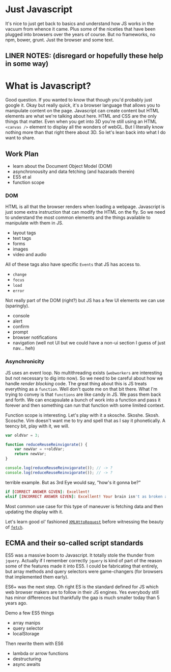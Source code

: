 # Just Javascript
It's nice to just get back to basics and understand how JS works in the vacuum from whence it came. Plus some of the niceties that have been plugged into browsers over the years of course. But no frameworks, no npm, bower, grunt. Just the browser and some text.

## LINER NOTES: (disregard or hopefully these help in some way)

#   What is Javascript?
Good question. If you wanted to know that though you'd probably just google it. Okay but really quick, it's a browser language that allows you to manipulate content on the page. Javascript can create content but HTML elements are what we're talking about here. HTML and CSS are the only things that matter. Even when you get into 3D you're still using an HTML `<canvas />` element to display all the wonders of webGL. But I literally know nothing more than that right there about 3D. So let's lean back into what I do want to share.

## Work Plan
* learn about the Document Object Model (DOM)
* asynchronousity and data fetching (and hazarads therein)
* ES5 et al
* function scope

### DOM
HTML is all that the browser renders when loading a webpage. Javascript is just some extra instruction that can modify the HTML on the fly. So we need to understand the most common elements and the things available to manipulate with them in JS.

* layout tags
* text tags
* forms
* images
* video and audio

All of these tags also have specific `Events` that JS has access to.

* `change`
* `focus`
* `load`
* `error`

Not really part of the DOM (right?) but JS has a few UI elements we can use (sparingly).

* console
* alert
* confirm
* prompt
* browser notifications
* navigation (well not UI but we could have a non-ui section I guess of just nav... heh)

### Asynchronicity
JS uses an event loop. No multithreading exists (`webworkers` are interesting but not necessary to dig into now). So we need to be careful about how we handle _render blocking_ code. The great thing about this is JS treats everything as a `function`. Well don't quote me on that bit there. What I'm trying to convey is that `functions` are like candy in JS. We pass them back and forth. We can encapsulate a bunch of work into a function and pass it forever and then something can run that function with some limited context.

Function scope is interesting. Let's play with it a skosche. Skoshe. Skosh. Scosche. Vim doesn't want me to try and spell that as I say it phonetically. A teency bit, play with it, we will.

```javascript
var oldVar = 3;

function reduceReuseReinvigorate() {
    var newVar = ++oldVar;
    return newVar;
}

console.log(reduceReuseReinvigorate()); // -> ?
console.log(reduceReuseReinvigorate()); // -> ?
```

terrible example. But as 3rd Eye would say, "how's it gonna be?"

```ruby
if [CORRECT ANSWER GIVEN]: Excellent!
elsif [INCORRECT ANSWER GIVEN]: Excellent! Your brain isn't as broken as JS function scope!
```

Most common use case for this type of maneuver is fetching data and then updating the display with it.

Let's learn good ol' fashioned [`XMLHttpRequest`](https://developer.mozilla.org/en-US/docs/Web/Guide/AJAX/Getting_Started#Step_3_–_A_Simple_Example) before witnessing the beauty of [`fetch`](https://developer.mozilla.org/en-US/docs/Web/API/Fetch_API/Using_Fetch).

## ECMA and their so-called script standards
ES5 was a massive boom to Javascript. It totally stole the thunder from `jquery`. Actually if I remember correctly `jquery` is kind of part of the reason some of the features made it into ES5. I could be fabricating that entirely, but array methods and query selectors were game-changers (for browsers that implemented them early).

ES6+ was the next step. Oh right ES is the standard defined for JS which web browser makers are to follow in their JS engines. Yes everybody still has minor differences but thankfully the gap is much smaller today than 5 years ago.

Demo a few ES5 things
* array manips
* query selector
* localStorage

Then rewrite them with ES6
* lambda or arrow functions
* destructuring
* async awaits

